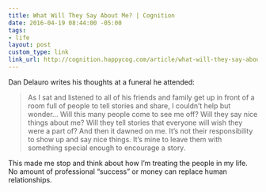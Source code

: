 ```yaml
---
title: What Will They Say About Me? | Cognition
date: 2016-04-19 08:44:00 -05:00
tags:
- life
layout: post
custom_type: link
link_url: http://cognition.happycog.com/article/what-will-they-say-about-me
---
```


Dan Delauro writes his thoughts at a funeral he attended:

> As I sat and listened to all of his friends and family get up in front of a room full of people to tell stories and share, I couldn’t help but wonder… Will this many people come to see me off? Will they say nice things about me? Will they tell stories that everyone will wish they were a part of? And then it dawned on me. It’s not their responsibility to show up and say nice things. It’s mine to leave them with something special enough to encourage a story.

This made me stop and think about how I’m treating the people in my life. No amount of professional “success” or money can replace human relationships.
